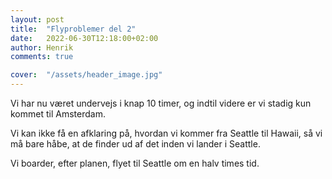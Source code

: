 ```yaml
---
layout: post
title:  "Flyproblemer del 2"
date:   2022-06-30T12:18:00+02:00
author: Henrik
comments: true

cover:  "/assets/header_image.jpg"
---
```


Vi har nu været undervejs i knap 10 timer, og indtil videre er vi stadig kun kommet til Amsterdam.

Vi kan ikke få en afklaring på, hvordan vi kommer fra Seattle til Hawaii, så vi må bare håbe, at de finder ud af det inden vi lander i Seattle.

Vi boarder, efter planen, flyet til Seattle om en halv times tid.

